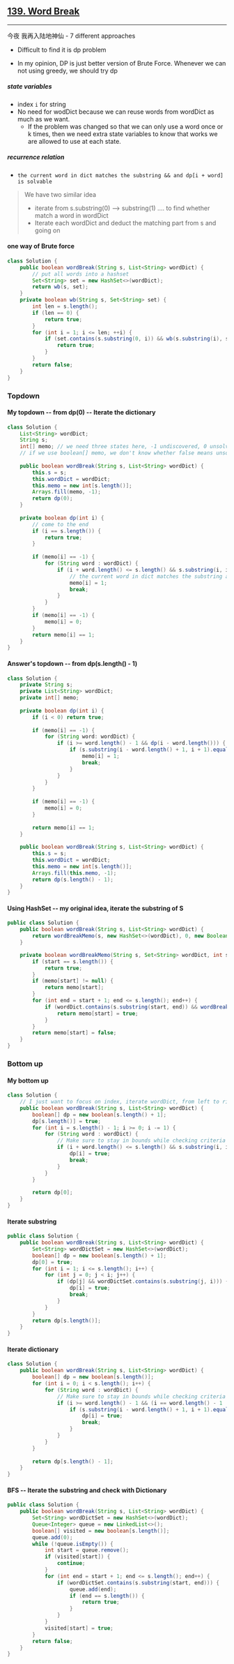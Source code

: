 ## [139. Word Break](https://leetcode.com/problems/word-break/)

---

今夜 我再入陆地神仙 - 7 different approaches

* Difficult to find it is dp problem

* In my opinion, DP is just better version of Brute Force. Whenever we can not using greedy, we should try dp

##### state variables

* index `i` for string
* No need for wodDict because we can reuse words from wordDict as much as we want.
  * If the problem was changed so that we can only use a word once or k times, then we need extra state variables to know that works we are allowed to use at each state.

##### recurrence relation

* `the current word in dict matches the substring && and dp[i + word] is solvable`



> We have two similar idea
>
> - iterate from s.substring(0) --> substring(1) .... to find whether match a word in wordDict
> - Iterate each wordDict and deduct the matching part from s and going on





#### one way of Brute force

```java
class Solution {
    public boolean wordBreak(String s, List<String> wordDict) {
        // put all words into a hashset
        Set<String> set = new HashSet<>(wordDict);
        return wb(s, set);
    }
    private boolean wb(String s, Set<String> set) {
        int len = s.length();
        if (len == 0) {
            return true;
        }
        for (int i = 1; i <= len; ++i) {
            if (set.contains(s.substring(0, i)) && wb(s.substring(i), set)) {
                return true;
            }
        }
        return false;
    }
}
```



### Topdown

#### My topdown --  from dp(0) -- Iterate the dictionary

```java
class Solution {
    List<String> wordDict;
    String s;
    int[] memo; // we need three states here, -1 undiscovered, 0 unsolvable, 1 solvable
    // if we use boolean[] memo, we don't know whether false means unsolvable or undiscovered
    
    public boolean wordBreak(String s, List<String> wordDict) {
        this.s = s;
        this.wordDict = wordDict;
        this.memo = new int[s.length()];
        Arrays.fill(memo, -1);
        return dp(0);
    }
    
    private boolean dp(int i) {
        // come to the end
        if (i == s.length()) {
            return true;
        }
        
        if (memo[i] == -1) {
            for (String word : wordDict) {
                if (i + word.length() <= s.length() && s.substring(i, i + word.length()).equals(word) && dp(i + word.length())) {
                    // the current word in dict matches the substring and dp[i + word] is solvable
                    memo[i] = 1;
                    break;
                }
            }
        }
        if (memo[i] == -1) {
            memo[i] = 0;
        }
        return memo[i] == 1;        
    }
}
```

#### Answer's topdown -- from dp(s.length() - 1)

```java
class Solution {
    private String s;
    private List<String> wordDict;
    private int[] memo;
    
    private boolean dp(int i) {
        if (i < 0) return true;
        
        if (memo[i] == -1) {
            for (String word: wordDict) {
                if (i >= word.length() - 1 && dp(i - word.length())) {
                    if (s.substring(i - word.length() + 1, i + 1).equals(word)) {
                        memo[i] = 1;
                        break;
                    }
                }
            }
        }
        
        if (memo[i] == -1) {
            memo[i] = 0;
        }
        
        return memo[i] == 1;
    }
    
    public boolean wordBreak(String s, List<String> wordDict) {
        this.s = s;
        this.wordDict = wordDict;
        this.memo = new int[s.length()];
        Arrays.fill(this.memo, -1);
        return dp(s.length() - 1);
    }
}
```

#### Using HashSet -- my original idea, iterate the substring of S

```java
public class Solution {
    public boolean wordBreak(String s, List<String> wordDict) {
        return wordBreakMemo(s, new HashSet<>(wordDict), 0, new Boolean[s.length()]);
    }

    private boolean wordBreakMemo(String s, Set<String> wordDict, int start, Boolean[] memo) {
        if (start == s.length()) {
            return true;
        }
        if (memo[start] != null) {
            return memo[start];
        }
        for (int end = start + 1; end <= s.length(); end++) {
            if (wordDict.contains(s.substring(start, end)) && wordBreakMemo(s, wordDict, end, memo)) {
                return memo[start] = true;
            }
        }
        return memo[start] = false;
    }
}
```

### Bottom up

#### My bottom up

```java
class Solution {
    // I just want to focus on index, iterate wordDict, from left to right, which dp[0] means the whole string is input
    public boolean wordBreak(String s, List<String> wordDict) {
        boolean[] dp = new boolean[s.length() + 1];
        dp[s.length()] = true;
        for (int i = s.length() - 1; i >= 0; i -= 1) {
            for (String word : wordDict) {
                // Make sure to stay in bounds while checking criteria
                if (i + word.length() <= s.length() && s.substring(i, i + word.length()).equals(word) && dp[i + word.length()]) {
                    dp[i] = true;
                    break;
                }
            }
        }
        
        return dp[0];
    }
}
```

#### Iterate substring

```java
public class Solution {
    public boolean wordBreak(String s, List<String> wordDict) {
        Set<String> wordDictSet = new HashSet<>(wordDict);
        boolean[] dp = new boolean[s.length() + 1];
        dp[0] = true;
        for (int i = 1; i <= s.length(); i++) {
            for (int j = 0; j < i; j++) {
                if (dp[j] && wordDictSet.contains(s.substring(j, i))) {
                    dp[i] = true;
                    break;
                }
            }
        }
        return dp[s.length()];
    }
}
```

#### Iterate dictionary

```java
class Solution {
    public boolean wordBreak(String s, List<String> wordDict) {
        boolean[] dp = new boolean[s.length()];
        for (int i = 0; i < s.length(); i++) {
            for (String word : wordDict) {
                // Make sure to stay in bounds while checking criteria
                if (i >= word.length() - 1 && (i == word.length() - 1 || dp[i - word.length()])) {
                    if (s.substring(i - word.length() + 1, i + 1).equals(word)) {
                        dp[i] = true;   
                        break;
                    }
                }
            }
        }
        
        return dp[s.length() - 1];
    }
}
```





#### BFS -- Iterate the substring and check with Dictionary

```java
public class Solution {
    public boolean wordBreak(String s, List<String> wordDict) {
        Set<String> wordDictSet = new HashSet<>(wordDict);
        Queue<Integer> queue = new LinkedList<>();
        boolean[] visited = new boolean[s.length()];
        queue.add(0);
        while (!queue.isEmpty()) {
            int start = queue.remove();
            if (visited[start]) {
                continue;
            }
            for (int end = start + 1; end <= s.length(); end++) {
                if (wordDictSet.contains(s.substring(start, end))) {
                    queue.add(end);
                    if (end == s.length()) {
                        return true;
                    }
                }
            }
            visited[start] = true;
        }
        return false;
    }
}
```

